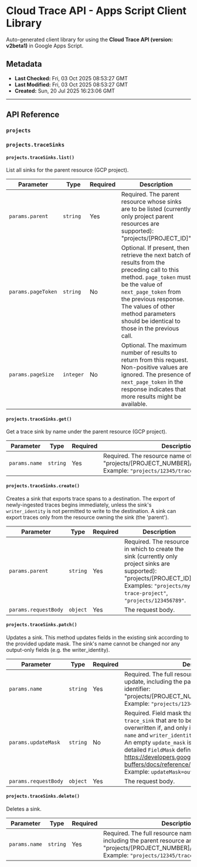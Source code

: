 # Cloud Trace API - Apps Script Client Library

Auto-generated client library for using the **Cloud Trace API (version: v2beta1)** in Google Apps Script.

## Metadata

- **Last Checked:** Fri, 03 Oct 2025 08:53:27 GMT
- **Last Modified:** Fri, 03 Oct 2025 08:53:27 GMT
- **Created:** Sun, 20 Jul 2025 16:23:06 GMT



---

## API Reference

### `projects`

### `projects.traceSinks`

#### `projects.traceSinks.list()`

List all sinks for the parent resource (GCP project).

| Parameter | Type | Required | Description |
|---|---|---|---|
| `params.parent` | `string` | Yes | Required. The parent resource whose sinks are to be listed (currently only project parent resources are supported): "projects/[PROJECT_ID]" |
| `params.pageToken` | `string` | No | Optional. If present, then retrieve the next batch of results from the preceding call to this method. `page_token` must be the value of `next_page_token` from the previous response. The values of other method parameters should be identical to those in the previous call. |
| `params.pageSize` | `integer` | No | Optional. The maximum number of results to return from this request. Non-positive values are ignored. The presence of `next_page_token` in the response indicates that more results might be available. |

#### `projects.traceSinks.get()`

Get a trace sink by name under the parent resource (GCP project).

| Parameter | Type | Required | Description |
|---|---|---|---|
| `params.name` | `string` | Yes | Required. The resource name of the sink: "projects/[PROJECT_NUMBER]/traceSinks/[SINK_ID]" Example: `"projects/12345/traceSinks/my-sink-id"`. |

#### `projects.traceSinks.create()`

Creates a sink that exports trace spans to a destination. The export of newly-ingested traces begins immediately, unless the sink's `writer_identity` is not permitted to write to the destination. A sink can export traces only from the resource owning the sink (the 'parent').

| Parameter | Type | Required | Description |
|---|---|---|---|
| `params.parent` | `string` | Yes | Required. The resource in which to create the sink (currently only project sinks are supported): "projects/[PROJECT_ID]" Examples: `"projects/my-trace-project"`, `"projects/123456789"`. |
| `params.requestBody` | `object` | Yes | The request body. |

#### `projects.traceSinks.patch()`

Updates a sink. This method updates fields in the existing sink according to the provided update mask. The sink's name cannot be changed nor any output-only fields (e.g. the writer_identity).

| Parameter | Type | Required | Description |
|---|---|---|---|
| `params.name` | `string` | Yes | Required. The full resource name of the sink to update, including the parent resource and the sink identifier: "projects/[PROJECT_NUMBER]/traceSinks/[SINK_ID]" Example: `"projects/12345/traceSinks/my-sink-id"`. |
| `params.updateMask` | `string` | No | Required. Field mask that specifies the fields in `trace_sink` that are to be updated. A sink field is overwritten if, and only if, it is in the update mask. `name` and `writer_identity` fields cannot be updated. An empty `update_mask` is considered an error. For a detailed `FieldMask` definition, see https://developers.google.com/protocol-buffers/docs/reference/google.protobuf#fieldmask Example: `updateMask=output_config`. |
| `params.requestBody` | `object` | Yes | The request body. |

#### `projects.traceSinks.delete()`

Deletes a sink.

| Parameter | Type | Required | Description |
|---|---|---|---|
| `params.name` | `string` | Yes | Required. The full resource name of the sink to delete, including the parent resource and the sink identifier: "projects/[PROJECT_NUMBER]/traceSinks/[SINK_ID]" Example: `"projects/12345/traceSinks/my-sink-id"`. |